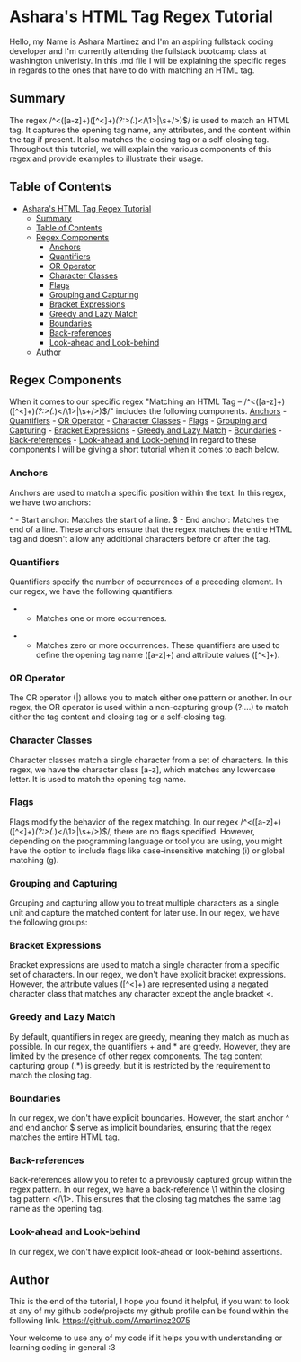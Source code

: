 # Ashara's HTML Tag Regex Tutorial

Hello, my Name is Ashara Martinez and I'm an aspiring fullstack coding developer and I'm currently attending the fullstack bootcamp class at washington univeristy. In this .md file I will be explaining the specific reges in regards to the ones that have to do with matching an HTML tag.

## Summary

The regex /^<([a-z]+)([^<]+)*(?:>(.*)<\/\1>|\s+\/>)$/ is used to match an HTML tag. It captures the opening tag name, any attributes, and the content within the tag if present. It also matches the closing tag or a self-closing tag. Throughout this tutorial, we will explain the various components of this regex and provide examples to illustrate their usage.

## Table of Contents

- [Ashara's HTML Tag Regex Tutorial](#asharas-html-tag-regex-tutorial)
  - [Summary](#summary)
  - [Table of Contents](#table-of-contents)
  - [Regex Components](#regex-components)
    - [Anchors](#anchors)
    - [Quantifiers](#quantifiers)
    - [OR Operator](#or-operator)
    - [Character Classes](#character-classes)
    - [Flags](#flags)
    - [Grouping and Capturing](#grouping-and-capturing)
    - [Bracket Expressions](#bracket-expressions)
    - [Greedy and Lazy Match](#greedy-and-lazy-match)
    - [Boundaries](#boundaries)
    - [Back-references](#back-references)
    - [Look-ahead and Look-behind](#look-ahead-and-look-behind)
  - [Author](#author)

## Regex Components

When it comes to our specific regex "Matching an HTML Tag – /^<([a-z]+)([^<]+)*(?:>(.*)<\/\1>|\s+\/>)$/" includes the following components. 
[Anchors](#anchors)
    - [Quantifiers](#quantifiers)
    - [OR Operator](#or-operator)
    - [Character Classes](#character-classes)
    - [Flags](#flags)
    - [Grouping and Capturing](#grouping-and-capturing)
    - [Bracket Expressions](#bracket-expressions)
    - [Greedy and Lazy Match](#greedy-and-lazy-match)
    - [Boundaries](#boundaries)
    - [Back-references](#back-references)
    - [Look-ahead and Look-behind](#look-ahead-and-look-behind)
In regard to these components I will be giving a short tutorial when it comes to each below.


### Anchors

Anchors are used to match a specific position within the text. In this regex, we have two anchors:

^ - Start anchor: Matches the start of a line.
$ - End anchor: Matches the end of a line.
These anchors ensure that the regex matches the entire HTML tag and doesn't allow any additional characters before or after the tag.

### Quantifiers

Quantifiers specify the number of occurrences of a preceding element. In our regex, we have the following quantifiers:

+ - Matches one or more occurrences.
* - Matches zero or more occurrences.
These quantifiers are used to define the opening tag name ([a-z]+) and attribute values ([^<]+).

### OR Operator

The OR operator (|) allows you to match either one pattern or another. In our regex, the OR operator is used within a non-capturing group (?:...) to match either the tag content and closing tag or a self-closing tag.


### Character Classes

Character classes match a single character from a set of characters. In this regex, we have the character class [a-z], which matches any lowercase letter. It is used to match the opening tag name.

### Flags

Flags modify the behavior of the regex matching. In our regex /^<([a-z]+)([^<]+)*(?:>(.*)<\/\1>|\s+\/>)$/, there are no flags specified. However, depending on the programming language or tool you are using, you might have the option to include flags like case-insensitive matching (i) or global matching (g).

### Grouping and Capturing

Grouping and capturing allow you to treat multiple characters as a single unit and capture the matched content for later use. In our regex, we have the following groups:

### Bracket Expressions

Bracket expressions are used to match a single character from a specific set of characters. In our regex, we don't have explicit bracket expressions. However, the attribute values ([^<]+) are represented using a negated character class that matches any character except the angle bracket <.

### Greedy and Lazy Match

By default, quantifiers in regex are greedy, meaning they match as much as possible. In our regex, the quantifiers + and * are greedy. However, they are limited by the presence of other regex components. The tag content capturing group (.*) is greedy, but it is restricted by the requirement to match the closing tag.

### Boundaries

In our regex, we don't have explicit boundaries. However, the start anchor ^ and end anchor $ serve as implicit boundaries, ensuring that the regex matches the entire HTML tag.

### Back-references

Back-references allow you to refer to a previously captured group within the regex pattern. In our regex, we have a back-reference \1 within the closing tag pattern <\/\1>. This ensures that the closing tag matches the same tag name as the opening tag.

### Look-ahead and Look-behind

In our regex, we don't have explicit look-ahead or look-behind assertions.

## Author

This is the end of the tutorial, I hope you found it helpful, if you want to look at any of my github code/projects my github profile can be found within the following link.
https://github.com/Amartinez2075

Your welcome to use any of my code if it helps you with understanding or learning coding in general :3

